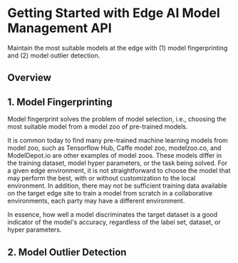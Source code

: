 # Getting Started with Edge AI Model Management API 

Maintain the most suitable models at the edge with (1) model fingerprinting and (2) model outlier detection.

## Overview
## 1. Model Fingerprinting 
Model fingerprint solves the problem of model selection, i.e., choosing the most suitable model from a model zoo of pre-trained models.

It is common today to find many pre-trained machine learning models from model zoo, such as Tensorflow Hub, Caffe model zoo, modelzoo.co, 
and ModelDepot.io are other examples of model zoos. These models differ in the training dataset, model hyper parameters, or the task being solved. 
For a given edge environment, it is not straightforward to choose the model that may perform the best, with or without 
customization to the local environment. In addition, there may not be sufficient training data available on the target edge site to train a 
model from scratch in a collaborative environments, each party may have a different environment.

In essence, how well a model discriminates the target dataset is a good indicator of the model's accuracy, regardless of the label set, dataset, 
or hyper parameters.

## 2. Model Outlier Detection 

    
